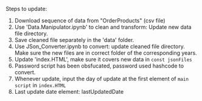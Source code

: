 Steps to update:
1. Download sequence of data from "OrderProducts" (csv file)
2. Use 'Data.Manipulator.ipynb' to clean and transform: Update new data file directory.
3. Save cleaned file separately in the 'data' folder.
4. Use JSon_Converter.ipynb to convert: update cleaned file directory. Make sure the new files are in correct folder of the corresponding years.
5. Update 'index.HTML', make sure it covers new data in `const jsonFiles`
6. Password script has been obsfucated, password used hashcode to convert. 
7. Whenever update, input the day of update at the first element of `main script` in `index.HTML`
8. Last update date element: lastUpdatedDate